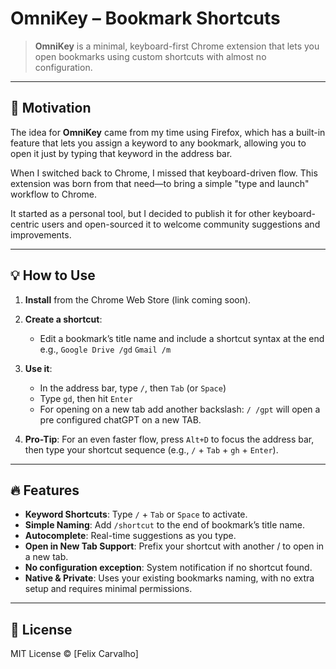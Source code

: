 # OmniKey – Bookmark Shortcuts

> **OmniKey** is a minimal, keyboard-first Chrome extension that lets you open bookmarks using custom shortcuts with almost no configuration.

---

## 🤔 Motivation

The idea for **OmniKey** came from my time using Firefox, which has a built-in feature that lets you assign a keyword to any bookmark, allowing you to open it just by typing that keyword in the address bar.

When I switched back to Chrome, I missed that keyboard-driven flow. This extension was born from that need—to bring a simple "type and launch" workflow to Chrome.

It started as a personal tool, but I decided to publish it for other keyboard-centric users and open-sourced it to welcome community suggestions and improvements.

---

## 💡 How to Use

1. **Install** from the Chrome Web Store (link coming soon).

2. **Create a shortcut**:
   - Edit a bookmark’s title name and include a shortcut syntax at the end
   e.g., `Google Drive /gd`
         `Gmail /m`

3. **Use it**:
   - In the address bar, type `/`, then `Tab` (or `Space`)
   - Type `gd`, then hit `Enter`
   - For opening on a new tab add another backslash: `/ /gpt` will open a pre configured chatGPT on a new TAB.

4.  **Pro-Tip**: For an even faster flow, press `Alt+D` to focus the address bar, then type your shortcut sequence (e.g., `/` + `Tab` + `gh` + `Enter`).

---

## 🔥 Features

- **Keyword Shortcuts**: Type `/` + `Tab` or `Space` to activate.
- **Simple Naming**: Add `/shortcut` to the end of bookmark’s title name.
- **Autocomplete**: Real-time suggestions as you type.
- **Open in New Tab Support**: Prefix your shortcut with another / to open in a new tab.
- **No configuration exception**: System notification if no shortcut found.
- **Native & Private**: Uses your existing bookmarks naming, with no extra setup and requires minimal permissions.

---

## 📜 License

MIT License © [Felix Carvalho]

<!-- --- -->
<!---->
<!-- ## ☕ Support My Work -->
<!---->
<!-- I'm a self-taught developer building tools to make our lifes a little easier. -->
<!---->
<!-- - [![ko-fi](https://ko-fi.com/img/githubbutton_sm.svg)](https://ko-fi.com/felixcarvalho) -->
<!-- - Pix key (Brazil): `40306a64-00d8-4bad-804c-aca0bbe76131` -->
